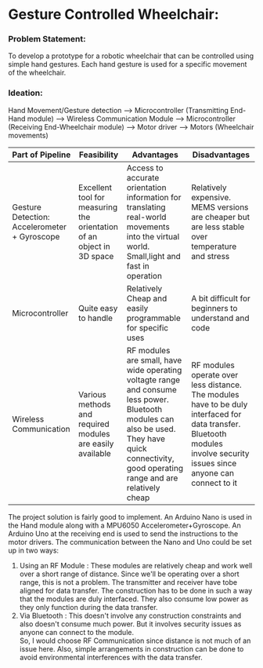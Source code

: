 # Gesture Controlled Wheelchair:
### Problem Statement: 
To develop a prototype for a robotic wheelchair that can be controlled using simple hand gestures. Each hand gesture is used for a specific movement of the wheelchair.
### Ideation:
Hand Movement/Gesture detection --> Microcontroller (Transmitting End-Hand module) --> Wireless Communication Module --> Microcontroller (Receiving End-Wheelchair module) --> Motor driver --> Motors (Wheelchair movements)
  
  |    Part of Pipeline        |      Feasibility             |      Advantages               |     Disadvantages                     |
  |----------------------------|------------------------------|-------------------------------|---------------------------------------|
  |  Gesture Detection: Accelerometer + Gyroscope | Excellent tool for measuring the orientation of an object in 3D space| Access to accurate orientation information for translating real-world movements into the virtual world. Small,light and fast in operation| Relatively expensive. MEMS versions are cheaper but are less stable over temperature and stress|
  |Microcontroller | Quite easy to handle | Relatively Cheap and easily programmable for specific uses  | A bit difficult for beginners to understand and code|
  |Wireless Communication | Various methods and required modules are easily available | RF modules are small, have wide operating voltagte range and consume less power. Bluetooth modules can also be used. They have quick connectivity, good operating range and are relatively cheap| RF modules operate over less distance. The modules have to be duly interfaced for data transfer. Bluetooth modules involve security issues since anyone can connect to it|
  
  The project solution is fairly good to implement. An Arduino Nano is used in the Hand module along with a MPU6050 Accelerometer+Gyroscope. An Arduino Uno at the receiving end is used to send the instructions to the motor drivers. The communication between the Nano and Uno could be set up in two ways:
  1) Using an RF Module : These modules are relatively cheap and work well over a short range of distance. Since we'll be operating over a short range, this is not a problem. The transmitter and receiver have tobe aligned for data transfer. The construction has to be done in such a way that the modules are duly interfaced. They also consume low power as they only function during the data transfer.
  2) Via Bluetooth : This doesn't involve any construction constraints and also doesn't consume much power. But it involves security issues as anyone can connect to the module.    
So, I would choose RF Communication since distance is not much of an issue here. Also, simple arrangements in construction can be done to avoid environmental interferences with the data transfer. 
